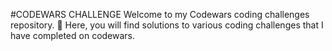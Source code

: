 #CODEWARS CHALLENGE
Welcome to my Codewars coding challenges repository. 🚀
Here, you will find solutions to various coding challenges that I have completed on codewars.

